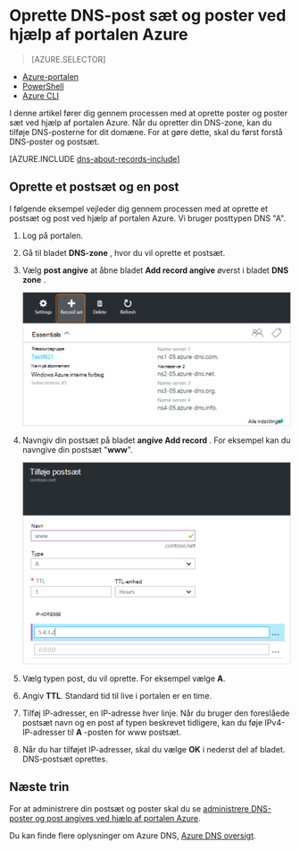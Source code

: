 <properties
   pageTitle="Oprette et postsæt og poster til en DNS-Zone, ved hjælp af portalen Azure | Microsoft Azure"
   description="Sådan oprettes host records til Azure DNS og oprette postsæt og poster ved hjælp af portalen Azure"
   services="dns"
   documentationCenter="na"
   authors="sdwheeler"
   manager="carmonm"
   editor=""
   tags="azure-resource-manager"/>

<tags
   ms.service="dns"
   ms.devlang="na"
   ms.topic="article"
   ms.tgt_pltfrm="na"
   ms.workload="infrastructure-services"
   ms.date="08/16/2016"
   ms.author="sewhee"/>



# <a name="create-dns-record-sets-and-records-by-using-the-azure-portal"></a>Oprette DNS-post sæt og poster ved hjælp af portalen Azure


> [AZURE.SELECTOR]
- [Azure-portalen](dns-getstarted-create-recordset-portal.md)
- [PowerShell](dns-getstarted-create-recordset.md)
- [Azure CLI](dns-getstarted-create-recordset-cli.md)


I denne artikel fører dig gennem processen med at oprette poster og poster sæt ved hjælp af portalen Azure. Når du opretter din DNS-zone, kan du tilføje DNS-posterne for dit domæne. For at gøre dette, skal du først forstå DNS-poster og postsæt.

[AZURE.INCLUDE [dns-about-records-include](../../includes/dns-about-records-include.md)]


## <a name="create-a-record-set-and-record"></a>Oprette et postsæt og en post

I følgende eksempel vejleder dig gennem processen med at oprette et postsæt og post ved hjælp af portalen Azure. Vi bruger posttypen DNS "A".

1. Log på portalen.

2. Gå til bladet **DNS-zone** , hvor du vil oprette et postsæt.

3. Vælg **post angive** at åbne bladet **Add record angive** øverst i bladet **DNS zone** .

    ![Ny postsæt](./media/dns-getstarted-create-recordset-portal/newrecordset500.png)

4. Navngiv din postsæt på bladet **angive Add record** . For eksempel kan du navngive din postsæt "**www**".

    ![Tilføje postsæt](./media/dns-getstarted-create-recordset-portal/addrecordset500.png)

5. Vælg typen post, du vil oprette. For eksempel vælge **A**.

6. Angiv **TTL**. Standard tid til live i portalen er en time.

7. Tilføj IP-adresser, en IP-adresse hver linje. Når du bruger den foreslåede postsæt navn og en post af typen beskrevet tidligere, kan du føje IPv4-IP-adresser til **A** -posten for www postsæt.

8. Når du har tilføjet IP-adresser, skal du vælge **OK** i nederst del af bladet. DNS-postsæt oprettes.


## <a name="next-steps"></a>Næste trin

For at administrere din postsæt og poster skal du se [administrere DNS-poster og post angives ved hjælp af portalen Azure](dns-operations-recordsets-portal.md).

Du kan finde flere oplysninger om Azure DNS, [Azure DNS oversigt](dns-overview.md).
